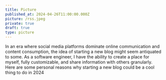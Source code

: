 ```yaml
---
title: Picture
published_at: 2024-04-26T11:00:00.000Z
picture: /rss.jpeg
private: true
draft: true
type: picture
---
```


In an era where social media platforms dominate online communication and content consumption, the idea of starting a new blog might seem antiquated to some. As a software engineer, I have the ability to create a place for myself, fully customizable, and share information with others granularly. Here are some personal reasons why starting a new blog could be a cool thing to do in 2024